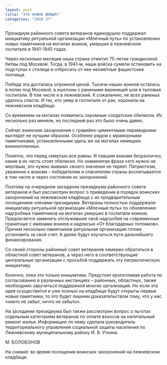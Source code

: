 ```yaml
---
layout: post
title: "ЭТО НУЖНО ЖИВЫМ!"
categories: "2016 37"
---
```


Президиум районного совета ветеранов единодушно поддержал инициативу ритуальной организации «Млечный путь» по установлению новых памятников на могилах воинов, умерших в лежневском госпитале в 1941-1945 годах.

Через несколько месяцев наша страна отметит 75-летие грандиозной битвы под Москвой. Тогда, в 1941-м, наши войска сумели остановить на подступах к столице и отбросить от нее несметные фашистские полчища.

Победа эта досталась огромной ценой. Тысячи наших воинов остались в полях под Москвой, а эшелоны с ранеными вереницей шли в тыловые госпитали. В том числе и в лежневский. К сожалению, не всех раненых удалось спасти. И тех, кто умер в госпитале от ран, хоронили на лежневском кладбище.

Со временем на могилах появились скромные солдатские обелиски. Их несколько раз меняли, но последний раз это было очень давно.

Сейчас воинские захоронения с гравийно-цементными пирамидками выглядят не лучшим образом. Особенно рядом с мраморными памятниками, установленными здесь же на могилах немецких военнопленных.

Понятно, что перед смертью все равны. И павшим воинам безразлично, какие в их честь стоят обелиски. Но знаменитая фраза «это нужно не мертвым, это нужно живым» своего значения не теряет. Патриотизм, уважение к воинам – победителям и спасителям страны воспитывается в том числе и через состояние их захоронений.

Поэтому на очередном заседании президиума районного совета ветеранов и был рассмотрен вопрос о приведении в порядок воинских захоронений на лежневском кладбище с их предварительным посещением членами президиума. Ветераны полностью поддержали инициативу ритуальной организации «Млечный путь» по обновлению надгробных памятников на могилах умерших в госпитале воинов. Предлагается заменить отслужившие своё надгробия на современные гранитные с именами воинов и надписью «От благодарных потомков». Причем несколько памятников ритуальная организация готова установить за свой счет. А далее будут изучаться пути дальнейшего финансирования.

Со своей стороны районный совет ветеранов намерен обратиться в областной совет ветеранов, а через него в соответствующие центральные организации с просьбой поддержать эту патриотическую инициативу.

Конечно, пока это только инициатива. Предстоит кропотливая работа по согласованию в различных инстанциях – районных, областных, также необходимо заручиться поддержкой многих организаций. Но если эта идея осуществится и уже осенью на кладбище будут открыты первые новые памятники, то это будет лишним доказательством тому, что у нас «никто не забыт, ничто не забыто».

На заседании президиума был также рассмотрен вопрос о льготах отдельным категориям ветеранов по оплате взносов на капитальный ремонт жилья. Информацию по нему сделала руководитель территориального управления социальной защиты населения по Лежневскому муниципальному району И. В. Уткина.

М. БОЛОБОНОВ

На снимке: во время посещения воинских захоронений на лежневском кладбище.



